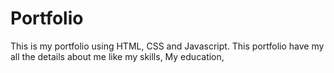 # Portfolio
This is my portfolio using HTML, CSS and Javascript.
This portfolio have my all the details about me like my skills, My education, 
